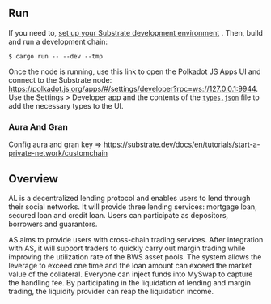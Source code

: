 ## Run

If you need to,
[set up your Substrate development environment](https://substrate.dev/docs/en/knowledgebase/getting-started/#manual-installation)
. Then, build and run a development chain:

```shell
$ cargo run -- --dev --tmp
```

Once the node is running, use this link to open the Polkadot JS Apps UI and connect to the Substrate
node: https://polkadot.js.org/apps/#/settings/developer?rpc=ws://127.0.0.1:9944. Use the Settings >
Developer app and the contents of the [`types.json`](blob/master/types.json) file to add the necessary types to the UI.

### Aura And Gran
Config aura and gran key => https://substrate.dev/docs/en/tutorials/start-a-private-network/customchain



## Overview

AL is a decentralized lending protocol and enables users to lend through their social networks. It will provide three lending services: mortgage loan, secured loan and credit loan. Users can participate as depositors, borrowers and guarantors.

AS aims to provide users with cross-chain trading services. After integration with AS, it will support traders to quickly carry out margin trading while improving the utilization rate of the BWS asset pools. The system allows the leverage to exceed one time and the loan amount can exceed the market value of the collateral. Everyone can inject funds into MySwap to capture the handling fee. By participating in the liquidation of lending and margin trading, the liquidity provider can reap the liquidation income.